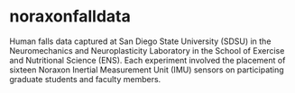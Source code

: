 # noraxonfalldata
Human falls data captured at San Diego State University (SDSU) in the Neuromechanics and Neuroplasticity Laboratory in the School of Exercise and Nutritional Science (ENS).  Each experiment involved the placement of sixteen Noraxon Inertial Measurement Unit (IMU) sensors on participating graduate students and faculty members.
